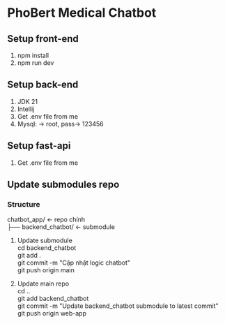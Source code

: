 # PhoBert Medical Chatbot

## Setup front-end
1. npm install
2. npm run dev

## Setup back-end
1. JDK 21
2. Intellij
3. Get .env file from me
4. Mysql: -> root, pass-> 123456

## Setup fast-api
1. Get .env file from me


## Update submodules repo
### Structure
chatbot_app/          <- repo chính \
├── backend_chatbot/  <- submodule

1. Update submodule \
cd backend_chatbot \
git add . \
git commit -m "Cập nhật logic chatbot" \
git push origin main

2. Update main repo \
cd .. \
git add backend_chatbot \
git commit -m "Update backend_chatbot submodule to latest commit" \
git push origin web-app



